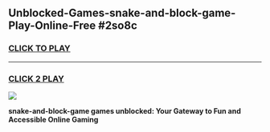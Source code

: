 
## Unblocked-Games-snake-and-block-game-Play-Online-Free #2so8c
<h3>
<a href="https://us.freeplayer.one?title=snake-and-block-game&ref=10M">CLICK TO PLAY</a></h3>
<hr>

<h3>
<a href="https://us.freeplayer.one?title=snake-and-block-game&ref=10M">CLICK 2 PLAY</a>
  
</h3>

<a href="https://us.freeplayer.one?title=snake-and-block-game&ref=10M"><img src="https://clearcache.store/games.png"></a>


**snake-and-block-game games unblocked: Your Gateway to Fun and Accessible Online Gaming**

